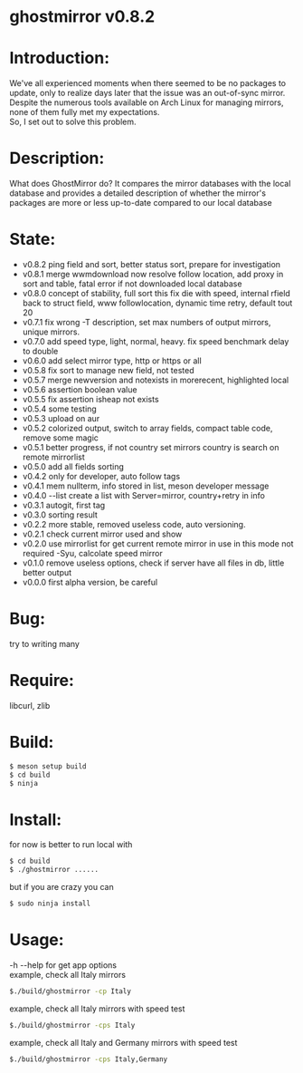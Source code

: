 ghostmirror v0.8.2
==================
Introduction:
=============
We've all experienced moments when there seemed to be no packages to update, only to realize days later that the issue was an out-of-sync mirror.<br>
Despite the numerous tools available on Arch Linux for managing mirrors, none of them fully met my expectations.<br>
So, I set out to solve this problem.

Description:
============
What does GhostMirror do?
It compares the mirror databases with the local database and provides a detailed description of whether the mirror's packages are more or less up-to-date compared to our local database

State:
======
* v0.8.2 ping field and sort, better status sort, prepare for investigation
* v0.8.1 merge wwmdownload now resolve follow location, add proxy in sort and table, fatal error if not downloaded local database
* v0.8.0 concept of stability, full sort this fix die with speed, internal rfield back to struct field, www followlocation, dynamic time retry, default tout 20
* v0.7.1 fix wrong -T description, set max numbers of output mirrors, unique mirrors.
* v0.7.0 add speed type, light, normal, heavy. fix speed benchmark delay to double
* v0.6.0 add select mirror type, http or https or all
* v0.5.8 fix sort to manage new field, not tested
* v0.5.7 merge newversion and notexists in morerecent, highlighted local
* v0.5.6 assertion boolean value
* v0.5.5 fix assertion isheap not exists
* v0.5.4 some testing
* v0.5.3 upload on aur
* v0.5.2 colorized output, switch to array fields, compact table code, remove some magic
* v0.5.1 better progress, if not country set mirrors country is search on remote mirrorlist
* v0.5.0 add all fields sorting
* v0.4.2 only for developer, auto follow tags
* v0.4.1 mem nullterm, info stored in list, meson developer message
* v0.4.0 --list create a list with Server=mirror, country+retry in info
* v0.3.1 autogit, first tag
* v0.3.0 sorting result
* v0.2.2 more stable, removed useless code, auto versioning.
* v0.2.1 check current mirror used and show
* v0.2.0 use mirrorlist for get current remote mirror in use in this mode not required -Syu, calcolate speed mirror
* v0.1.0 remove useless options, check if server have all files in db, little better output
* v0.0.0 first alpha version, be careful

Bug:
====
try to writing many

Require:
========
libcurl, zlib 

Build:
======
```bash
$ meson setup build
$ cd build
$ ninja
```

Install:
========
for now is better to run local with
```bash
$ cd build
$ ./ghostmirror ......
```
but if you are crazy you can
```bash
$ sudo ninja install
```

Usage:
======
-h --help for get app options<br>
example, check all Italy mirrors<br>
```bash
$./build/ghostmirror -cp Italy
```
example, check all Italy mirrors with speed test<br>
```bash
$./build/ghostmirror -cps Italy
```
 example, check all Italy and Germany mirrors with speed test<br>
```bash
$./build/ghostmirror -cps Italy,Germany
```
 







